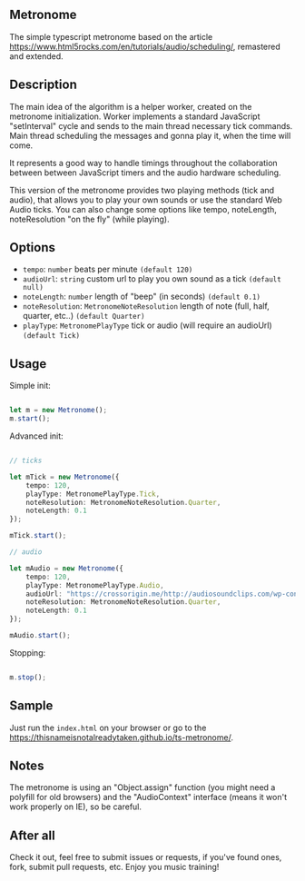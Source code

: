 ## Metronome

The simple typescript metronome based on the article https://www.html5rocks.com/en/tutorials/audio/scheduling/, remastered and extended.

## Description

The main idea of the algorithm is a helper worker, created on the metronome initialization. Worker implements a standard JavaScript "setInterval" cycle and sends to the main thread necessary tick commands. Main thread scheduling the messages and gonna play it, when the time will come. 

It represents a good way to handle timings throughout the collaboration between between JavaScript timers and the audio hardware scheduling.

This version of the metronome provides two playing methods (tick and audio), that allows you to play your own sounds or use the standard Web Audio ticks. You can also change some options like tempo, noteLength, noteResolution "on the fly" (while playing).

## Options

- ``tempo``: ``number`` beats per minute ``(default 120)``
- ``audioUrl``: ``string`` custom url to play you own sound as a tick ``(default null)``
- ``noteLength``: ``number`` length of "beep" (in seconds) ``(default 0.1)``
- ``noteResolution``: ``MetronomeNoteResolution`` length of note (full, half, quarter, etc..) ``(default Quarter)``
- ``playType``: ``MetronomePlayType`` tick or audio (will require an audioUrl) ``(default Tick)``

## Usage

Simple init: 

```typescript

let m = new Metronome();
m.start();

```

Advanced init:

```typescript

// ticks

let mTick = new Metronome({
    tempo: 120,
    playType: MetronomePlayType.Tick,
    noteResolution: MetronomeNoteResolution.Quarter,
    noteLength: 0.1
});

mTick.start();

// audio

let mAudio = new Metronome({
    tempo: 120,
    playType: MetronomePlayType.Audio,
    audioUrl: "https://crossorigin.me/http://audiosoundclips.com/wp-content/uploads/2011/12/Drum1.mp3",
    noteResolution: MetronomeNoteResolution.Quarter,
    noteLength: 0.1
});

mAudio.start();

```

Stopping: 

```typescript

m.stop();

```

## Sample

Just run the ``index.html`` on your browser or go to the https://thisnameisnotalreadytaken.github.io/ts-metronome/.

## Notes

The metronome is using an "Object.assign" function (you might need a polyfill for old browsers) and the "AudioContext" interface (means it won't work properly on IE), so be careful.

## After all

Check it out, feel free to submit issues or requests, if you've found ones, fork, submit pull requests, etc. 
Enjoy you music training!

